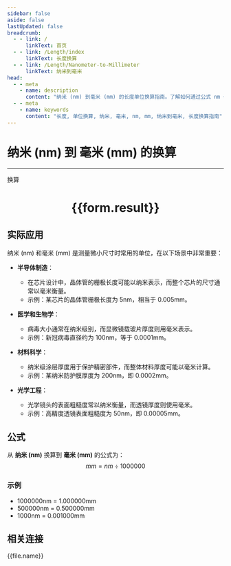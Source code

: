```yaml
---
sidebar: false
aside: false
lastUpdated: false
breadcrumb:
  - - link: /
      linkText: 首页
  - - link: /Length/index
      linkText: 长度换算
  - - link: /Length/Nanometer-to-Millimeter
      linkText: 纳米到毫米
head:
  - - meta
    - name: description
      content: "纳米 (nm) 到毫米 (mm) 的长度单位换算指南。了解如何通过公式 nm ÷ 1000000 换算为毫米。"
  - - meta
    - name: keywords
      content: "长度, 单位换算, 纳米, 毫米, nm, mm, 纳米到毫米, 长度换算指南"
---
```

# 纳米 (nm) 到 毫米 (mm) 的换算
---
<script setup>
import { onMounted, reactive, inject, ref } from 'vue'
import { NButton, NForm, NFormItem, NInput, NInputNumber, NSelect, NCard, useMessage,NGrid ,NGi } from 'naive-ui'
import { defineClientComponent } from 'vitepress'
import { Length } from '../../files';

const convert = inject('convert')

const form = reactive({
  number: null,
  result: '',
})

const convertHandler = () => {
  if (form.number !== null && !isNaN(form.number)) {
    const convertedValue = parseFloat(form.number) / 1000000
    form.result = `${form.number}nm = ${convertedValue.toFixed(6)}mm`
  } else {
    form.result = '请输入有效的数值。'
  }
}
</script>

<n-form size="large" :model="form">
  <n-form-item label="纳米 (nm)">
    <n-input-number v-model:value="form.number" placeholder="输入纳米" style="width: 100%" />
  </n-form-item>
  <n-form-item>
    <n-button type="primary" @click="convertHandler" block>换算</n-button>
  </n-form-item>
</n-form>

<n-card  embedded :bordered="false" hoverable>
  <div  style="text-align:center">
    <h1>{{form.result}}</h1>
  </div>
</n-card>

## 实际应用

纳米 (nm) 和毫米 (mm) 是测量微小尺寸时常用的单位，在以下场景中非常重要：

- **半导体制造**：
  - 在芯片设计中，晶体管的栅极长度可能以纳米表示，而整个芯片的尺寸通常以毫米衡量。
  - 示例：某芯片的晶体管栅极长度为 5nm，相当于 0.005mm。

- **医学和生物学**：
  - 病毒大小通常在纳米级别，而显微镜载玻片厚度则用毫米表示。
  - 示例：新冠病毒直径约为 100nm，等于 0.0001mm。

- **材料科学**：
  - 纳米级涂层厚度用于保护精密部件，而整体材料厚度可能以毫米计算。
  - 示例：某纳米防护膜厚度为 200nm，即 0.0002mm。

- **光学工程**：
  - 光学镜头的表面粗糙度常以纳米衡量，而透镜厚度则使用毫米。
  - 示例：高精度透镜表面粗糙度为 50nm，即 0.00005mm。

## 公式

从 **纳米 (nm)** 换算到 **毫米 (mm)** 的公式为：
$$ mm = nm \div 1000000 $$

### 示例
- 1000000nm = 1.000000mm
- 500000nm = 0.500000mm
- 1000nm = 0.001000mm

## 相关连接
<n-grid x-gap="12" :cols="4">
  <n-gi v-for="(file, index) in Length" :key="index">
    <n-button
      text
      tag="a"
      :href="file.path"
      type="primary"
    >
      {{file.name}}
    </n-button>
  </n-gi>
</n-grid>